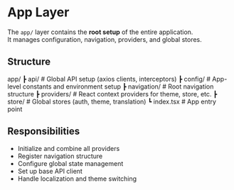 # App Layer

The `app/` layer contains the **root setup** of the entire application.  
It manages configuration, navigation, providers, and global stores.

## Structure

app/
┣ api/ # Global API setup (axios clients, interceptors)
┣ config/ # App-level constants and environment setup
┣ navigation/ # Root navigation structure
┣ providers/ # React context providers for theme, store, etc.
┣ store/ # Global stores (auth, theme, translation)
┗ index.tsx # App entry point

## Responsibilities

- Initialize and combine all providers
- Register navigation structure
- Configure global state management
- Set up base API client
- Handle localization and theme switching
